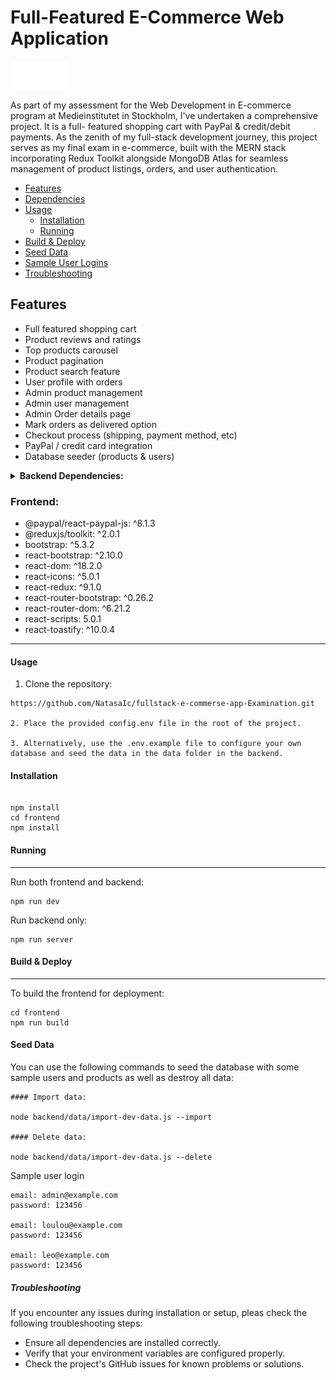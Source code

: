 ﻿# Full-Featured E-Commerce Web Application

<img src='./frontend//src//assets//E (3).png' alt="Logo"/>

As part of my assessment for the Web Development in E-commerce program at Medieinstitutet in Stockholm, I've undertaken a comprehensive project. It is a full- featured shopping cart with PayPal & credit/debit payments. As the zenith of my full-stack development journey, this project serves as my final exam in e-commerce, built with the MERN stack incorporating Redux Toolkit alongside MongoDB Atlas for seamless management of product listings, orders, and user authentication.

<!-- toc -->

- [Features](#features)
- [Dependencies](#dependencies)
- [Usage](#usage)
  - [Installation](#installation)
  - [Running](#running)
- [Build & Deploy](#build--deploy)
- [Seed Data](#seeding-data)
- [Sample User Logins](#sample-user-logins)
- [Troubleshooting](#troubleshooting)

<!-- tocstop -->

## Features

- Full featured shopping cart
- Product reviews and ratings
- Top products carousel
- Product pagination
- Product search feature
- User profile with orders
- Admin product management
- Admin user management
- Admin Order details page
- Mark orders as delivered option
- Checkout process (shipping, payment method, etc)
- PayPal / credit card integration
- Database seeder (products & users)

<details>
<summary><b>Backend Dependencies:</b></summary>

- bcryptjs: ^2.4.3
- cookie-parser: ^1.4.6
- dotenv: ^16.3.1
- express: ^4.18.2
- json: ^11.0.0
- jsonwebtoken: ^9.0.2
- mongoose: ^8.0.3
- morgan: ^1.10.0
- nodemon: ^3.0.2
- validator: ^13.11.0

</details>

### Frontend:

- @paypal/react-paypal-js: ^8.1.3
- @reduxjs/toolkit: ^2.0.1
- bootstrap: ^5.3.2
- react-bootstrap: ^2.10.0
- react-dom: ^18.2.0
- react-icons: ^5.0.1
- react-redux: ^9.1.0
- react-router-bootstrap: ^0.26.2
- react-router-dom: ^6.21.2
- react-scripts: 5.0.1
- react-toastify: ^10.0.4

---

#### Usage

1. Clone the repository:

```
https://github.com/NatasaIc/fullstack-e-commerse-app-Examination.git

2. Place the provided config.env file in the root of the project.

3. Alternatively, use the .env.example file to configure your own database and seed the data in the data folder in the backend.

```

#### Installation

```

npm install
cd frontend
npm install

```

#### Running

---

Run both frontend and backend:

```
npm run dev
```

Run backend only:

```
npm run server
```

#### Build & Deploy

---

To build the frontend for deployment:

```
cd frontend
npm run build
```

#### Seed Data

You can use the following commands to seed the database with some sample users and products as well as destroy all data:

```
#### Import data:

node backend/data/import-dev-data.js --import

#### Delete data:

node backend/data/import-dev-data.js --delete
```

Sample user login

```
email: admin@example.com
password: 123456

email: loulou@example.com
password: 123456

email: leo@example.com
password: 123456
```

##### Troubleshooting

If you encounter any issues during installation or setup, pleas check the following troubleshooting steps:

- Ensure all dependencies are installed correctly.
- Verify that your environment variables are configured properly.
- Check the project's GitHub issues for known problems or solutions.
